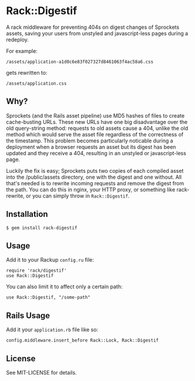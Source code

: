 Rack::Digestif
==============

A rack middleware for preventing 404s on digest changes of Sprockets assets, saving your users from unstyled and javascript-less pages during a redeploy.

For example:

    /assets/application-a1d0c6e83f027327d8461063f4ac58a6.css

gets rewritten to:

    /assets/application.css

Why?
----

Sprockets (and the Rails asset pipeline) use MD5 hashes of files to create cache-busting URLs. These new URLs have one big disadvantage over the old query-string method: requests to old assets cause a 404, unlike the old method which would serve the asset file regardless of the correctness of the timestamp. This problem becomes particularly noticable during a deployment when a browser requests an asset but its digest has been updated and they receive a 404, resulting in an unstyled or javascript-less page.

Luckily the fix is easy; Sprockets puts two copies of each compiled asset into the /public/assets directory, one with the digest and one without. All that's needed is to rewrite incoming requests and remove the digest from the path. You can do this in nginx, your HTTP proxy, or something like rack-rewrite, or you can simply throw in `Rack::Digestif`.

Installation
------------

    $ gem install rack-digestif
    
Usage
-----

Add it to your Rackup `config.ru` file:

    require 'rack/digestif'
    use Rack::Digestif

You can also limit it to affect only a certain path:

    use Rack::Digestif, "/some-path"


Rails Usage
-----------

Add it your `application.rb` file like so:

    config.middleware.insert_before Rack::Lock, Rack::Digestif


License
-------

See MIT-LICENSE for details.